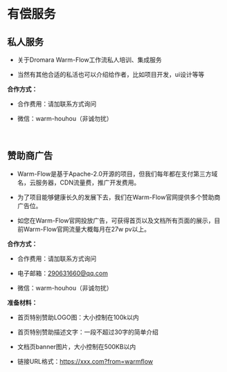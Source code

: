 # 有偿服务
<!-- @include: ../other/betweengg.md -->


## 私人服务

- 关于Dromara Warm-Flow工作流私人<span class="red-bg">培训、集成服务</span>

- 当然有其他合适的<span class="red-bg">私活</span>也可以介绍给作者，比如<span class="red-bg">项目开发，ui设计</span>等等

**合作方式：**

- 合作费用：请加联系方式询问

- 微信：<span class="red-bg-bold">warm-houhou</span>（非诚勿扰）

<br>

## 赞助商广告

- <span class="red-bg-bold">Warm-Flow</span>是基于Apache-2.0开源的项目，但我们每年都在支付第三方域名，云服务器，CDN流量费，推广开发费用。

- 为了项目能够健康长久的发展下去，我们在<span class="red-bg-bold">Warm-Flow</span>官网提供多个赞助商广告位。

- 如您在<span class="red-bg-bold">Warm-Flow</span>官网投放广告，可获得首页以及文档所有页面的展示，目前<span class="red-bg-bold">Warm-Flow</span>官网流量大概每月在<span class="red-bg">27w pv</span>以上。

**合作方式：**

- 合作费用：请加联系方式询问

- 电子邮箱：290631660@qq.com

- 微信：<span class="red-bg-bold">warm-houhou</span>（非诚勿扰）

**准备材料：**

- 首页特别赞助LOGO图：大小控制在<span class="red-bg-bold">100k</span>以内

- 首页特别赞助描述文字：一段不超过<span class="red-bg-bold">30字</span>的简单介绍

- 文档页banner图片，大小控制在<span class="red-bg-bold">500KB</span>以内

- 链接URL格式：<span class="red-bg">https://xxx.com?from=warmflow</span>

